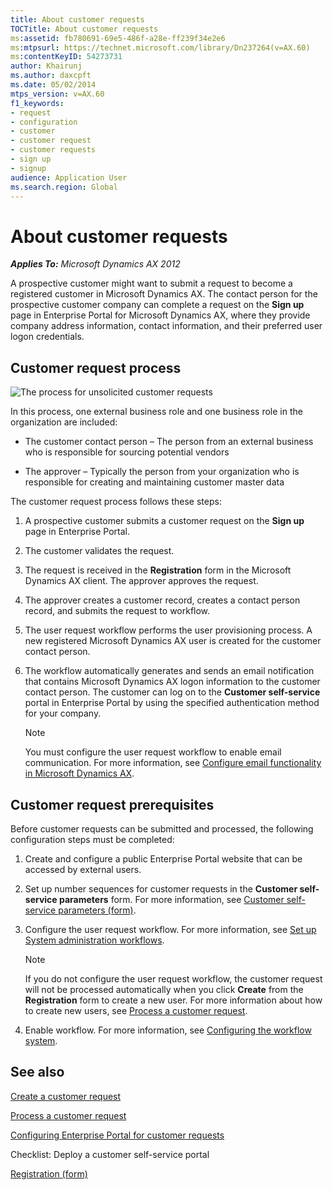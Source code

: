 ```yaml
---
title: About customer requests
TOCTitle: About customer requests
ms:assetid: fb780691-69e5-486f-a28e-ff239f34e2e6
ms:mtpsurl: https://technet.microsoft.com/library/Dn237264(v=AX.60)
ms:contentKeyID: 54273731
author: Khairunj
ms.author: daxcpft
ms.date: 05/02/2014
mtps_version: v=AX.60
f1_keywords:
- request
- configuration
- customer
- customer request
- customer requests
- sign up
- signup
audience: Application User
ms.search.region: Global
---
```


# About customer requests 


_**Applies To:** Microsoft Dynamics AX 2012_

A prospective customer might want to submit a request to become a registered customer in Microsoft Dynamics AX. The contact person for the prospective customer company can complete a request on the **Sign up** page in Enterprise Portal for Microsoft Dynamics AX, where they provide company address information, contact information, and their preferred user logon credentials.

## Customer request process

![The process for unsolicited customer requests](images/Dn237264.CSSCustomerRequestProcess(AX.60).gif "The process for unsolicited customer requests")

In this process, one external business role and one business role in the organization are included:

  - The customer contact person – The person from an external business who is responsible for sourcing potential vendors

  - The approver – Typically the person from your organization who is responsible for creating and maintaining customer master data

The customer request process follows these steps:

1.  A prospective customer submits a customer request on the **Sign up** page in Enterprise Portal.

2.  The customer validates the request.

3.  The request is received in the **Registration** form in the Microsoft Dynamics AX client. The approver approves the request.

4.  The approver creates a customer record, creates a contact person record, and submits the request to workflow.

5.  The user request workflow performs the user provisioning process. A new registered Microsoft Dynamics AX user is created for the customer contact person.

6.  The workflow automatically generates and sends an email notification that contains Microsoft Dynamics AX logon information to the customer contact person. The customer can log on to the **Customer self-service** portal in Enterprise Portal by using the specified authentication method for your company.
    

    > [!NOTE]
    > <P>You must configure the user request workflow to enable email communication. For more information, see <A href="configure-email-functionality-in-microsoft-dynamics-ax.md">Configure email functionality in Microsoft Dynamics AX</A>.</P>



## Customer request prerequisites

Before customer requests can be submitted and processed, the following configuration steps must be completed:

1.  Create and configure a public Enterprise Portal website that can be accessed by external users.

2.  Set up number sequences for customer requests in the **Customer self-service parameters** form. For more information, see [Customer self-service parameters (form)](https://technet.microsoft.com/library/aa590303\(v=ax.60\)).

3.  Configure the user request workflow. For more information, see [Set up System administration workflows](set-up-system-administration-workflows.md).
    

    > [!NOTE]
    > <P>If you do not configure the user request workflow, the customer request will not be processed automatically when you click <STRONG>Create</STRONG> from the <STRONG>Registration</STRONG> form to create a new user. For more information about how to create new users, see <A href="process-a-customer-request.md">Process a customer request</A>.</P>



4.  Enable workflow. For more information, see [Configuring the workflow system](configuring-the-workflow-system.md).

## See also

[Create a customer request](create-a-customer-request.md)

[Process a customer request](process-a-customer-request.md)

[Configuring Enterprise Portal for customer requests](configuring-enterprise-portal-for-customer-requests.md)

Checklist: Deploy a customer self-service portal

[Registration (form)](https://technet.microsoft.com/library/dn277353\(v=ax.60\))

  


